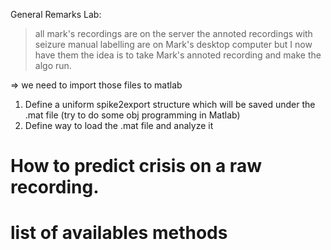 General Remarks Lab:

> all mark's recordings are on the server
> the annoted recordings with seizure manual labelling are on Mark's desktop computer but I now have them
> the idea is to take Mark's annoted recording and make the algo run.

=> we need to import those files to matlab

1. Define a uniform spike2export structure which will be saved under the .mat file (try to do some obj programming in Matlab)
2. Define way to load the .mat file and analyze it


# How to predict crisis on a raw recording.


# list of availables methods

